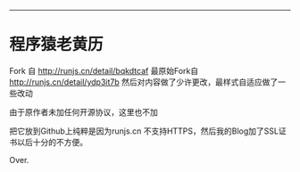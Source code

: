 ------
程序猿老黄历
======

Fork 自 http://runjs.cn/detail/bqkdtcaf
最原始Fork自 http://runjs.cn/detail/ydp3it7b 然后对内容做了少许更改，最样式自适应做了一些改动

由于原作者未加任何开源协议，这里也不加

把它放到Github上纯粹是因为runjs.cn 不支持HTTPS，然后我的Blog加了SSL证书以后十分的不方便。

Over.
